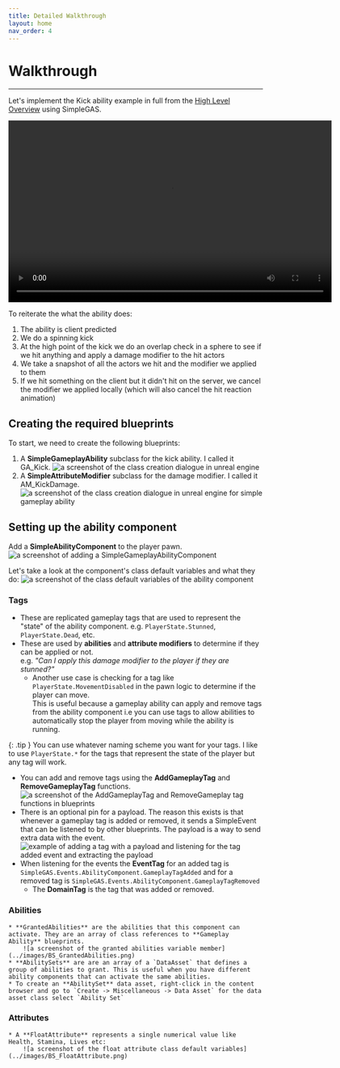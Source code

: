 ```yaml
---
title: Detailed Walkthrough
layout: home
nav_order: 4
---
```


# Walkthrough

---

Let's implement the Kick ability example in full from the [High Level Overview](high_level_overview.html) using SimpleGAS.  

<video width="640" height="360" controls>
<source src="../videos/kick_result.mp4" type="video/mp4">
Your browser does not support the video tag.
</video>

To reiterate the what the ability does:
1. The ability is client predicted
2. We do a spinning kick
3. At the high point of the kick we do an overlap check in a sphere to see if we hit anything and apply a damage modifier to the hit actors
4. We take a snapshot of all the actors we hit and the modifier we applied to them
5. If we hit something on the client but it didn't hit on the server, we cancel the modifier we applied locally (which will also cancel the hit reaction animation)

## Creating the required blueprints

To start, we need to create the following blueprints:
1. A **SimpleGameplayAbility** subclass for the kick ability. I called it GA_Kick.
    ![a screenshot of the class creation dialogue in unreal engine](../images/BS_GA_Class_Creation.png)
2. A **SimpleAttributeModifier** subclass for the damage modifier. I called it AM_KickDamage.
    ![a screenshot of the class creation dialogue in unreal engine for simple gameplay ability](../images/BS_AM_Class_Creation.png)

## Setting up the ability component
Add a **SimpleAbilityComponent** to the player pawn.  
    ![a screenshot of adding a SimpleGameplayAbilityComponent](../images/BS_AC_Adding.png)

Let's take a look at the component's class default variables and what they do:
![a screenshot of the class default variables of the ability component](../images/BS_AC_ClassVariables.png)

### Tags
* These are replicated gameplay tags that are used to represent the "state" of the ability component. e.g. `PlayerState.Stunned`, `PlayerState.Dead`, etc.
* These are used by **abilities** and **attribute modifiers** to determine if they can be applied or not.  
e.g. *"Can I apply this damage modifier to the player if they are stunned?"*  
    * Another use case is checking for a tag like `PlayerState.MovementDisabled` in the pawn logic to determine if the player can move.  
    This is useful because a gameplay ability can apply and remove tags from the ability component i.e you can use tags to allow abilities to automatically stop the player from moving while the ability is running.
  
{: .tip }
You can use whatever naming scheme you want for your tags. I like to use `PlayerState.*` for the tags that represent the state of the player but any tag will work.  

* You can add and remove tags using the **AddGameplayTag** and **RemoveGameplayTag** functions.
    ![a screenshot of the AddGameplayTag and RemoveGameplay tag functions in blueprints](../images/BS_GameplayTagFunctions.png)
* There is an optional pin for a payload. The reason this exists is that whenever a gameplay tag is added or removed, it sends a SimpleEvent that can be listened to by other blueprints. The payload is a way to send extra data with the event.
    ![example of adding a tag with a payload and listening for the tag added event and extracting the payload](../images/BS_GameplayTagEventListen.png)
* When listening for the events the **EventTag** for an added tag is `SimpleGAS.Events.AbilityComponent.GameplayTagAdded` and for a removed tag is `SimpleGAS.Events.AbilityComponent.GameplayTagRemoved`
    * The **DomainTag** is the tag that was added or removed.  
  
### Abilities
    * **GrantedAbilities** are the abilities that this component can activate. They are an array of class references to **Gameplay Ability** blueprints.
        ![a screenshot of the granted abilities variable member](../images/BS_GrantedAbilities.png)
    * **AbilitySets** are are an array of a `DataAsset` that defines a group of abilities to grant. This is useful when you have different ability components that can activate the same abilities.
    * To create an **AbilitySet** data asset, right-click in the content browser and go to `Create -> Miscellaneous -> Data Asset` for the data asset class select `Ability Set`
  
### Attributes
    * A **FloatAttribute** represents a single numerical value like Health, Stamina, Lives etc:
        ![a screenshot of the float attribute class default variables](../images/BS_FloatAttribute.png)